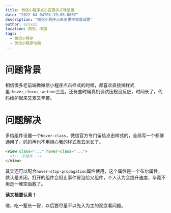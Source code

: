 ```yaml
---
title: 微信小程序点击变更样式难设置
date: "2022-04-04T01:19:00.000Z"
description: "微信小程序点击变更样式难设置"
author: ocsxxi
location: 西安，中国
tags:
  - 微信小程序
  - 微信小程序动画
---
```


# 问题背景
相信很多老前端做微信小程序点击样式的时候，都喜欢直接搁样式里`:hover`,`:focus`,`:active`三连，还有些时候真机调试压根没反应，时间长了，代码维护起来又累又辛苦。

# 问题解决
多给组件设置一个`hover-class`，微信官方专门留给点击样式的，全局写一个都够通用了，妈妈再也不用担心我的样式表五米长了。
```html
<view class="..." hover-class="...">
  <!-- 子组件 -->
</view>
```

其实还可以配合`hover-stop-propagation`属性使用，这个属性是一个布尔属性，默认是关闭，打开的组件会阻止事件冒泡给父组件，个人认为会提升速度，毕竟不用走一堆空函数了。

**读文档要认真！**

嗯，吃一堑长一智，以后要尽量不以先入为主的观念看问题。
